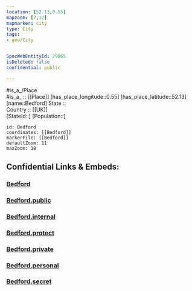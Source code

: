 ```yaml
---
location: [52.13,0.55] 
mapzoom: [7,12] 
mapmarker: city 
type: City
tags:
- geo/City


SpocWebEntityId: 29065
isDeleted: false
confidential: public

---
```

#is_a_/Place  
#is_a_ :: [[Place]] 
[has_place_longitude::0.55] 
[has_place_latitude::52.13] 
[name::Bedford] 
State ::  
Country :: [[UK]]  
[StateId::] 
[Population::] 



```leaflet
id: Bedford
coordinates: [[Bedford]] 
markerFile: [[Bedford]] 
defaultZoom: 11 
maxZoom: 18
```


## Confidential Links & Embeds: 

### [Bedford](/_Standards/Earth/Continent/Europe/Europe~North/UK/England/Regions~England/East_of_England/Suffolk/cities~Suffolk/SaintEdmundsbury/cities~SaintEdmundsbury/Bedford.md) 

### [Bedford.public](/_public/Earth/Continent/Europe/Europe~North/UK/England/Regions~England/East_of_England/Suffolk/cities~Suffolk/SaintEdmundsbury/cities~SaintEdmundsbury/Bedford.public.md) 

### [Bedford.internal](/_internal/Earth/Continent/Europe/Europe~North/UK/England/Regions~England/East_of_England/Suffolk/cities~Suffolk/SaintEdmundsbury/cities~SaintEdmundsbury/Bedford.internal.md) 

### [Bedford.protect](/_protect/Earth/Continent/Europe/Europe~North/UK/England/Regions~England/East_of_England/Suffolk/cities~Suffolk/SaintEdmundsbury/cities~SaintEdmundsbury/Bedford.protect.md) 

### [Bedford.private](/_private/Earth/Continent/Europe/Europe~North/UK/England/Regions~England/East_of_England/Suffolk/cities~Suffolk/SaintEdmundsbury/cities~SaintEdmundsbury/Bedford.private.md) 

### [Bedford.personal](/_personal/Earth/Continent/Europe/Europe~North/UK/England/Regions~England/East_of_England/Suffolk/cities~Suffolk/SaintEdmundsbury/cities~SaintEdmundsbury/Bedford.personal.md) 

### [Bedford.secret](/_secret/Earth/Continent/Europe/Europe~North/UK/England/Regions~England/East_of_England/Suffolk/cities~Suffolk/SaintEdmundsbury/cities~SaintEdmundsbury/Bedford.secret.md)

